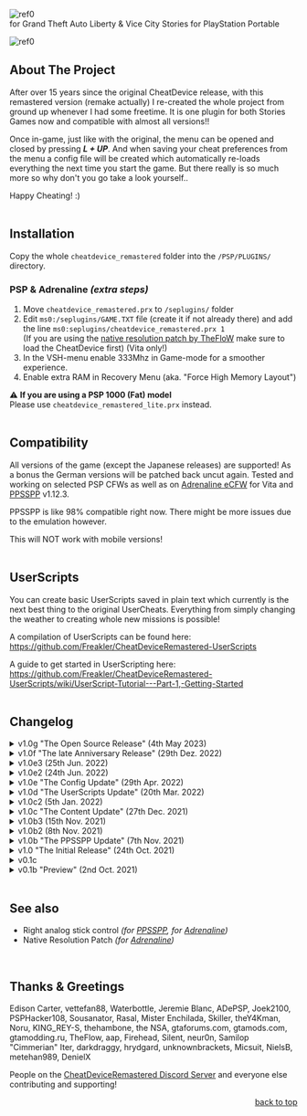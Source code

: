 <a name="readme-top"></a>
![ref0](https://github.com/Freakler/CheatDeviceRemastered/blob/main/pictures/logo.png)<br />
for Grand Theft Auto Liberty &amp; Vice City Stories for PlayStation Portable

![ref0](https://github.com/Freakler/CheatDeviceRemastered/blob/main/pictures/capture_000.png)
<br />

## About The Project
After over 15 years since the original CheatDevice release, with this remastered version (remake actually) I re-created the whole project from ground up whenever I had some freetime. It is one plugin for both Stories Games now and compatible with almost all versions!!

Once in-game, just like with the original, the menu can be opened and closed by pressing ***L + UP***. And when saving your cheat preferences from the menu a config file will be created which automatically re-loads everything the next time you start the game. But there really is so much more so why don't you go take a look yourself..

Happy Cheating! :)
<br /><br />


## Installation
Copy the whole ```cheatdevice_remastered``` folder into the ```/PSP/PLUGINS/``` directory. 

### PSP & Adrenaline *(extra steps)*
1. Move ```cheatdevice_remastered.prx``` to ```/seplugins/``` folder
2. Edit ```ms0:/seplugins/GAME.TXT``` file (create it if not already there) and add the line ```ms0:seplugins/cheatdevice_remastered.prx 1``` <br />
(If you are using the [native resolution patch by TheFloW](https://github.com/TheOfficialFloW/GTANativeRes) make sure to load the CheatDevice first) (Vita only!)
3. In the VSH-menu enable 333Mhz in Game-mode for a smoother experience.
4. Enable extra RAM in Recovery Menu (aka. "Force High Memory Layout")

:warning: **If you are using a PSP 1000 (Fat) model**<br>
Please use ```cheatdevice_remastered_lite.prx``` instead.
<br /><br />


## Compatibility
All versions of the game (except the Japanese releases) are supported! As a bonus the German versions will be patched back uncut again. Tested and working on selected PSP CFWs as well as on [Adrenaline eCFW](https://github.com/TheOfficialFloW/Adrenaline/releases) for Vita and [PPSSPP](https://www.ppsspp.org/) v1.12.3.
 
PPSSPP is like 98% compatible right now. There might be more issues due to the emulation however.
 
This will NOT work with mobile versions!
<br /><br />


## UserScripts
You can create basic UserScripts saved in plain text which currently is the next best thing to the original UserCheats. Everything from simply changing the weather to creating whole new missions is possible! 

A compilation of UserScripts can be found here: https://github.com/Freakler/CheatDeviceRemastered-UserScripts

A guide to get started in UserScripting here: https://github.com/Freakler/CheatDeviceRemastered-UserScripts/wiki/UserScript-Tutorial---Part-1,-Getting-Started
<br /><br />


## Changelog
<details><summary>v1.0g "The Open Source Release" (4th May 2023)</summary><ul>
<li>fixed newline bug in UserScripts
<li>better "high memory layout" detection
<li>added Cheat "Untouchable"
<li>added Cheat "Freeze Traffic"
<li>added Cheat "Cars drive on water"
<li>added Cheat "Mission Selector"
<li>added Action-buttons Cheat "Impuls"
<li>added Action-buttons Cheat "Jump with Vehicle"
<li>added "unfreeze" option for ped/vehicle to touch cheats
<li>added option to adjust player model of stock cheat for LCS
<li>added option to display free main memory 
<li>fixed bug in loading last touched ped/vehicle/object position
<li>added Timecycle Editor (thanks to @DenielX)
<li>removed the "bigger legend box" option
<li>removed the "disable advanced UI" option
<li>removed the "show Ped's stats when aimed at" cheat
<li>removed min and max bounds for editors
<li>you can now use R + UP/DOWN to fast scroll through categories
<li>even more bug fixes and code cleaning for opensourceing
</ul></details>

<details><summary>v1.0f "The late Anniversary Release" (29th Dez. 2022)</summary><ul>
<li>added lite version of plugin without advanced features for casual cheaters
<li>moved "CDR/" folder from root to "PSP/PLUGINS/cheatdevice_remastered/"
<li>config .cfg and names .ini are no longer dynamicly created next to the prx
<li>added teleport to Highest Solid Ground for VCS
<li>added teleport to Stadium Stage for VCS
<li>added teleport to Mendez's Mansion Interior for VCS
<li>fixed a bug loading first teleport location from config
<li>UserScripts can now have 16 custom strings with a max length of 256
<li>fixed UserScript bugs due to custom strings and added more error messages
<li>added fix for crouching and manual aiming at the same time
<li>added Cheat to adjust the BMX Jump Height (thanks to darkdraggy)
<li>added Cheat to warp out of water with car automatically for LCS
<li>fixed bug where warping out of water results in endless loop if water below
<li>added some more Stock cheats
<li>realtime clock cheat now sets system time continuously
<li>more bug fixes and code cleaning for opensourceing
<li>more & updated UserScripts 
</ul></details>

<details><summary>v1.0e3 (25th Jun. 2022)</summary><ul>
<li>fixed a bug in UserScript translation ("if and" / "if or")
<li>vehicle spawner now makes sure vehicle doors are not locked
<li>blocked more crashing cheats in multiplayer 
</ul></details>

<details><summary>v1.0e2 (24th Jun. 2022)</summary><ul>
<li>editor's slot/no position is now saved to config as well
<li>added possibility to use custom text in scripts
<li>added folder support to UserScripts
<li>more & updated UserScripts 
</ul></details>

<details><summary>v1.0e "The Config Update" (29th Apr. 2022)</summary><ul>
<li>added button to auto-select current weapon in Weapon.dat Editor
<li>config rework, removed .ini in favor of faster binary file
<li>added option to enable autosaving to config
<li>added the classic Gather Spell cheat
<li>added the classic Rocket Boost cheat
<li>added "Reverse Gravity" to button up/down cheat shortcuts
<li>added "Toggle GatherSpell" to button up/down cheat shortcuts
<li>added "Toggle Slowmo" to button up/down cheat shortcuts
<li>deactivated user scripts menu in multiplayer
<li>more UserScripts 
</ul></details>

<details><summary>v1.0d "The UserScripts Update" (20th Mar. 2022)</summary><ul>
<li>fixed Infinite Ammo for VCS (Grenade & Camera Slots)
<li>fixed unload vehicle teleport bug in VCS
<li>added UserScripts
<li>added Weapon.dat Editor
<li>added missing info to Particle and Handling Editors for VCS
<li>added facing direction in degree to draw coordinates
<li>internal Script usage wont overwrite mission scripts anymore
<li>removed LCS Building / Interior switching because of UserScripts 
</ul></details>

<details><summary>v1.0c2 (5th Jan. 2022)</summary><ul>
<li>fixed crash when trying to aim-melee a PED in VCS on PSP/Vita
<li>fixed crash for "Behave like Tank" cheat with Bikes on PSP/Vita
<li>added VCN Maverick spawn on VCN landing pad 
</ul></details>

<details><summary>v1.0c "The Content Update" (27th Dec. 2021)</summary><ul>
<li>fixed crash on Loadscreen after resume from sleepmode in LCS
<li>fixed menu text in LCS not returning to fullscreen after sleepmode
<li>fixed rare crashes with random loadscreens
<li>fixed wrong RadioStation-name detection in Editors
<li>added IDE type-dynamic Editors with basic info
<li>adjusted Speed'O'meter position for Mulitplayer
<li>added OnMission bool fake cheat
<li>added Staunton Bridge Lift control cheat
<li>added Delorean detection like in original LCS CheatDevice
<li>added Building / Interior switching (LCS only for now)
<li>added Walking Speed Multiplier cheats for Player & Pedestrians 
</ul></details>

<details><summary>v1.0b3 (15th Nov. 2021)</summary><ul>
<li>added Vehicle behaves like Tank cheat
<li>added experimental Powerjump cheat
<li>reworked vehicle spawner
<li>bugfixes 
</ul></details>

<details><summary>v1.0b2 (8th Nov. 2021)</summary><ul>
<li>fixed crash on PPSSPP when pressing R-Trigger 
</ul></details>

<details><summary>v1.0b "The PPSSPP Update" (7th Nov. 2021)</summary><ul>
<li>added support for use with PPSSPP
<li>added color-box for ped/vehicle-colors editor
<li>adjusted World-Gravity value bounds and config
<li>added N.O.S. boost cheat for vehicles
<li>changed fast scrolling in Editors (now hold R-Trigger + LEFT / RIGHT)
<li>increased height limit for helicopters in LCS (thanks to darkdraggy) 
</ul></details>

<details><summary>v1.0 "The Initial Release" (24th Oct. 2021)</summary><ul>
<li>typo & design stuff
</ul></details>

<details><summary>v0.1c</summary><ul>
<li>fixed Pickup Spawner not working for VCS
</ul></details>

<details><summary>v0.1b "Preview" (2nd Oct. 2021)</summary><ul>
<li>added lock vehicle doors when inside
<li>added ped model swapping
<li>added crouching
<li>added better Scrollbar behaviour
<li>added side mission timer freeze
<li>added debug loadscreen messages 
</ul></details>

<br />

## See also
- Right analog stick control *(for [PPSSPP](https://github.com/Freakler/ppsspp-GTARemastered), for [Adrenaline](https://github.com/TheOfficialFloW/RemasteredControls/releases/tag/GTARemastered))*
- Native Resolution Patch *(for [Adrenaline](https://github.com/TheOfficialFloW/GTANativeRes))*

<br />

## Thanks & Greetings
Edison Carter, vettefan88, Waterbottle, Jeremie Blanc, ADePSP, Joek2100, PSPHacker108, Sousanator, Rasal, Mister Enchilada, Skiller, theY4Kman, Noru, KING_REY-S, thehambone, the NSA, gtaforums.com, gtamods.com, gtamodding.ru, TheFlow, aap, Firehead, Silent, neur0n, Samilop "Cimmerian" Iter, darkdraggy, hrydgard, unknownbrackets, Micsuit, NielsB, metehan989, DenielX

People on the [CheatDeviceRemastered Discord Server](https://discord.gg/7DERFmkgYq) and everyone else contributing and supporting!

<p align="right"><a href="#readme-top">back to top</a></p>
